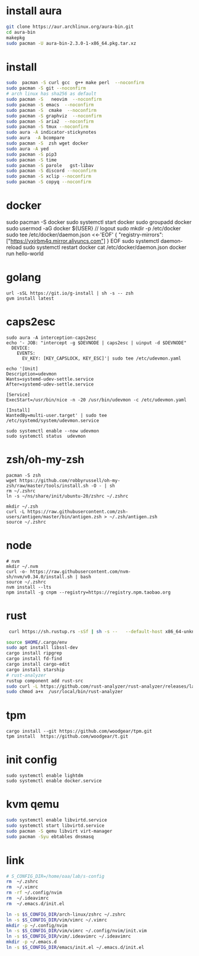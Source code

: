 # install aura
```sh
git clone https://aur.archlinux.org/aura-bin.git
cd aura-bin
makepkg
sudo pacman -U aura-bin-2.3.0-1-x86_64.pkg.tar.xz
```
# install 
```sh
sudo  pacman -S curl gcc  g++ make perl  --noconfirm 
sudo pacman -S git --noconfirm
# arch linux has sha256 as default
sudo pacman -S   neovim  --noconfirm
sudo pacman -S emacs  --noconfirm
sudo pacman -S  cmake  --noconfirm
sudo pacman -S graphviz  --noconfirm 
sudo pacman -S aria2  --noconfirm
sudo pacman -S tmux --noconfirm
sudo aura -A indicator-stickynotes
sudo aura  -A bcompare
sudo pacman -S  zsh wget docker
sudo aura -A yed
sudo pacman -S pip3
sudo pacman -S time
sudo pacman -S parole 	gst-libav
sudo pacman -S discord --noconfirm
sudo pacman -S xclip --noconfirm
sudo pacman -S copyq --noconfirm
```
# docker
sudo pacman -S docker
sudo systemctl start docker
sudo groupadd docker
sudo usermod -aG docker ${USER}
// logout
sudo mkdir -p /etc/docker
sudo tee /etc/docker/daemon.json <<-'EOF'
{
  "registry-mirrors": ["https://yxjrbm4q.mirror.aliyuncs.com"]
}
EOF
sudo systemctl daemon-reload
sudo systemctl restart docker
cat /etc/docker/daemon.json
docker run hello-world

# golang
```
url -sSL https://git.io/g-install | sh -s -- zsh
gvm install latest 
```

# caps2esc
```
sudo aura -A interception-caps2esc 
echo '- JOB: "intercept -g $DEVNODE | caps2esc | uinput -d $DEVNODE"
  DEVICE:
    EVENTS:
      EV_KEY: [KEY_CAPSLOCK, KEY_ESC]'| sudo tee /etc/udevmon.yaml

echo '[Unit]
Description=udevmon
Wants=systemd-udev-settle.service
After=systemd-udev-settle.service

[Service]
ExecStart=/usr/bin/nice -n -20 /usr/bin/udevmon -c /etc/udevmon.yaml

[Install]
WantedBy=multi-user.target' | sudo tee /etc/systemd/system/udevmon.service

sudo systemctl enable --now udevmon
sudo systemctl status  udevmon
```

# zsh/oh-my-zsh
```
pacman -S zsh
wget https://github.com/robbyrussell/oh-my-zsh/raw/master/tools/install.sh -O - | sh
rm ~/.zshrc
ln -s ~/ns/share/init/ubuntu-20/zshrc ~/.zshrc

mkdir ~/.zsh
curl -L https://raw.githubusercontent.com/zsh-users/antigen/master/bin/antigen.zsh > ~/.zsh/antigen.zsh
source ~/.zshrc
```

# node
```
# nvm 
mkdir ~/.nvm
curl -o- https://raw.githubusercontent.com/nvm-sh/nvm/v0.34.0/install.sh | bash
source ~/.zshrc
nvm install --lts
npm install -g cnpm --registry=https://registry.npm.taobao.org
```

# rust
```bash
 curl https://sh.rustup.rs -sSf | sh -s --   --default-host x86_64-unknown-linux-gnu  --default-toolchain stable --profile default -v -y

source $HOME/.cargo/env
sudo apt install libssl-dev
cargo install ripgrep
cargo install fd-find
cargo install cargo-edit
cargo install starship
# rust-analyzer
rustup component add rust-src
sudo curl -L https://github.com/rust-analyzer/rust-analyzer/releases/latest/download/rust-analyzer-linux -o /usr/local/bin/rust-analyzer
sudo chmod a+x  /usr/local/bin/rust-analyzer
```

# tpm
```
cargo install --git https://github.com/woodgear/tpm.git
tpm install  https://github.com/woodgear/t.git
```
# init config
```
sudo systemctl enable lightdm
sudo systemctl enable docker.service
```
# kvm qemu
```sh
sudo systemctl enable libvirtd.service
sudo systemctl start libvirtd.service
sudo pacman -S qemu libvirt virt-manager
sudo pacman -Syu ebtables dnsmasq
```

# link
```bash
# S_CONFIG_DIR=/home/oaa/lab/s-config
rm  ~/.zshrc
rm  ~/.vimrc
rm -rf ~/.config/nvim
rm  ~/.ideavimrc
rm  ~/.emacs.d/init.el

ln -s $S_CONFIG_DIR/arch-linux/zshrc ~/.zshrc
ln -s $S_CONFIG_DIR/vim/vimrc ~/.vimrc
mkdir -p ~/.config/nvim
ln -s $S_CONFIG_DIR/vim/vimrc ~/.config/nvim/init.vim
ln -s $S_CONFIG_DIR/vim/.ideavimrc ~/.ideavimrc
mkdir -p ~/.emacs.d
ln -s $S_CONFIG_DIR/emacs/init.el ~/.emacs.d/init.el
```